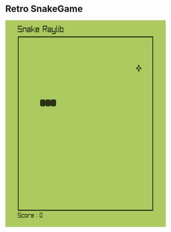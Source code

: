 # Retro SnakeGame

<p align="center">
  <img src="./media/gameplay.gif" alt="Gameplay Video" width="650" height="650">
</p>
